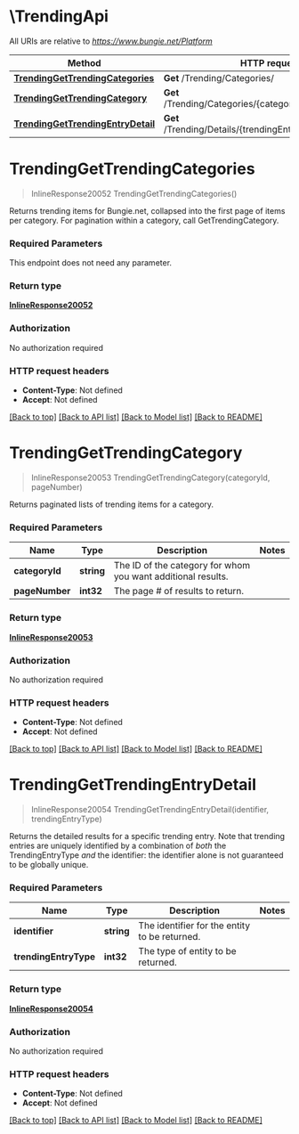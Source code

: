 # \TrendingApi

All URIs are relative to *https://www.bungie.net/Platform*

Method | HTTP request | Description
------------- | ------------- | -------------
[**TrendingGetTrendingCategories**](TrendingApi.md#TrendingGetTrendingCategories) | **Get** /Trending/Categories/ | 
[**TrendingGetTrendingCategory**](TrendingApi.md#TrendingGetTrendingCategory) | **Get** /Trending/Categories/{categoryId}/{pageNumber}/ | 
[**TrendingGetTrendingEntryDetail**](TrendingApi.md#TrendingGetTrendingEntryDetail) | **Get** /Trending/Details/{trendingEntryType}/{identifier}/ | 


# **TrendingGetTrendingCategories**
> InlineResponse20052 TrendingGetTrendingCategories()


Returns trending items for Bungie.net, collapsed into the first page of items per category. For pagination within a category, call GetTrendingCategory.

### Required Parameters
This endpoint does not need any parameter.

### Return type

[**InlineResponse20052**](inline_response_200_52.md)

### Authorization

No authorization required

### HTTP request headers

 - **Content-Type**: Not defined
 - **Accept**: Not defined

[[Back to top]](#) [[Back to API list]](../README.md#documentation-for-api-endpoints) [[Back to Model list]](../README.md#documentation-for-models) [[Back to README]](../README.md)

# **TrendingGetTrendingCategory**
> InlineResponse20053 TrendingGetTrendingCategory(categoryId, pageNumber)


Returns paginated lists of trending items for a category.

### Required Parameters

Name | Type | Description  | Notes
------------- | ------------- | ------------- | -------------
  **categoryId** | **string**| The ID of the category for whom you want additional results. | 
  **pageNumber** | **int32**| The page # of results to return. | 

### Return type

[**InlineResponse20053**](inline_response_200_53.md)

### Authorization

No authorization required

### HTTP request headers

 - **Content-Type**: Not defined
 - **Accept**: Not defined

[[Back to top]](#) [[Back to API list]](../README.md#documentation-for-api-endpoints) [[Back to Model list]](../README.md#documentation-for-models) [[Back to README]](../README.md)

# **TrendingGetTrendingEntryDetail**
> InlineResponse20054 TrendingGetTrendingEntryDetail(identifier, trendingEntryType)


Returns the detailed results for a specific trending entry. Note that trending entries are uniquely identified by a combination of *both* the TrendingEntryType *and* the identifier: the identifier alone is not guaranteed to be globally unique.

### Required Parameters

Name | Type | Description  | Notes
------------- | ------------- | ------------- | -------------
  **identifier** | **string**| The identifier for the entity to be returned. | 
  **trendingEntryType** | **int32**| The type of entity to be returned. | 

### Return type

[**InlineResponse20054**](inline_response_200_54.md)

### Authorization

No authorization required

### HTTP request headers

 - **Content-Type**: Not defined
 - **Accept**: Not defined

[[Back to top]](#) [[Back to API list]](../README.md#documentation-for-api-endpoints) [[Back to Model list]](../README.md#documentation-for-models) [[Back to README]](../README.md)

